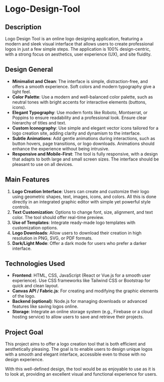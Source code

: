 # Logo-Design-Tool


## Description
Logo Design Tool is an online logo designing application, featuring a modern and sleek visual interface that allows users to create professional logos in just a few simple steps. The application is 100% design-centric, with a strong focus on aesthetics, user experience (UX), and site fluidity.

## Design General

- **Minimalist and Clean**: The interface is simple, distraction-free, and offers a smooth experience. Soft colors and modern typography give a light feel.
- **Color Palette**: Use a modern and well-balanced color palette, such as neutral tones with bright accents for interactive elements (buttons, icons).
- **Elegant Typography**: Use modern fonts like Roboto, Montserrat, or Poppins to ensure readability and a professional look. Ensure clear hierarchy of titles and text.
- **Custom Iconography**: Use simple and elegant vector icons tailored for a logo creation site, adding clarity and dynamism to the interface.
- **Subtle Animations**: Add gentle animations during interactions, such as button hovers, page transitions, or logo downloads. Animations should enhance the experience without being intrusive.
- **Responsive and Mobile-First**: The tool is fully responsive, with a design that adapts to both large and small screen sizes. The interface should be pleasant to use on all devices.

## Main Features

1. **Logo Creation Interface**: Users can create and customize their logo using geometric shapes, text, images, icons, and colors. All this is done directly in an integrated graphic editor with simple yet powerful style controls.
2. **Text Customization**: Options to change font, size, alignment, and text color. The tool should offer real-time preview.
3. **Use of Templates**: Integrate ready-made logo templates with customization options.
4. **Logo Downloads**: Allow users to download their creation in high resolution in PNG, SVG, or PDF formats.
5. **Dark/Light Mode**: Offer a dark mode for users who prefer a darker interface.

## Technologies Used

- **Frontend**: HTML, CSS, JavaScript (React or Vue.js for a smooth user experience). Use CSS frameworks like Tailwind CSS or Bootstrap for quick and clean layout.
- **Canvas API / Fabric.js**: For creating and modifying the graphic elements of the logo.
- **Backend (optional)**: Node.js for managing downloads or advanced features like saving logos online.
- **Storage**: Integrate an online storage system (e.g., Firebase or a cloud hosting service) to allow users to save and retrieve their projects.

## Project Goal

This project aims to offer a logo creation tool that is both efficient and aesthetically pleasing. The goal is to enable users to design unique logos with a smooth and elegant interface, accessible even to those with no design experience.

With this well-defined design, the tool would be as enjoyable to use as it is to look at, providing an excellent visual and functional experience for users.
